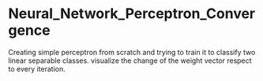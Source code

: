 # Neural_Network_Perceptron_Convergence
Creating simple perceptron from scratch and trying to train it to classify two linear separable classes. visualize the change of the weight vector respect to every iteration.
